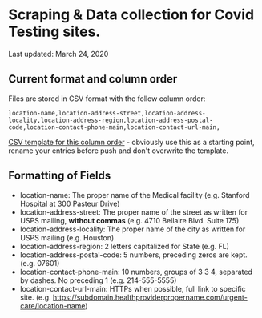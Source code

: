 # Scraping & Data collection for Covid Testing sites.
Last updated: March 24, 2020

## Current format and column order

Files are stored in CSV format with the follow column order:

`location-name,location-address-street,location-address-locality,location-address-region,location-address-postal-code,location-contact-phone-main,location-contact-url-main,`

[CSV template for this column order](../raw-source-data/2020-03-24-collection-format-template.csv) - obviously use this as a starting point, rename your entries before push and don't overwrite the template.

## Formatting of Fields

- location-name: The proper name of the Medical facility (e.g. Stanford Hospital at 300 Pasteur Drive)
- location-address-street: The proper name of the street as written for USPS mailing, **without commas** (e.g. 4710 Bellaire Blvd. Suite 175)
- location-address-locality: The proper name of the city as written for USPS mailing (e.g. Houston)
- location-address-region: 2 letters capitalized for State (e.g. FL)
- location-address-postal-code: 5 numbers, preceding zeros are kept. (e.g. 07601)
- location-contact-phone-main: 10 numbers, groups of 3 3 4, separated by dashes. No preceding 1 (e.g. 214-555-5555)
- location-contact-url-main: HTTPs when possible, full link to specific site. (e.g. https://subdomain.healthproviderpropername.com/urgent-care/location-name)
